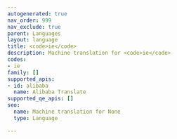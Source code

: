 ```yaml
---
autogenerated: true
nav_order: 999
nav_exclude: true
parent: Languages
layout: language
title: <code>ie</code>
description: Machine translation for <code>ie</code>
codes:
- ie
family: []
supported_apis:
- id: alibaba
  name: Alibaba Translate
supported_qe_apis: []
seo:
  name: Machine translation for None
  type: Language

---
```


